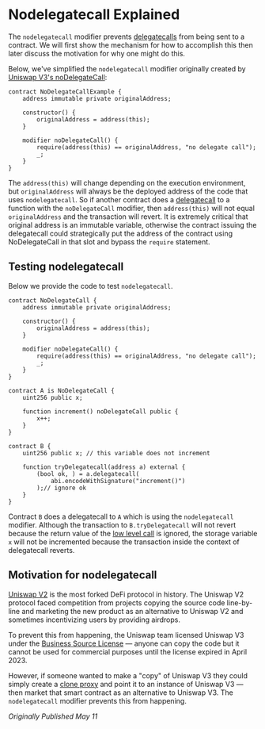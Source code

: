 # Nodelegatecall Explained

The `nodelegatecall` modifier prevents [delegatecalls](https://www.rareskills.io/post/delegatecall) from being sent to a contract. We will first show the mechanism for how to accomplish this then later discuss the motivation for why one might do this.

Below, we've simplified the `nodelegatecall` modifier originally created by [Uniswap V3's noDelegateCall](https://github.com/Uniswap/v3-core/blob/d8b1c635c275d2a9450bd6a78f3fa2484fef73eb/contracts/NoDelegateCall.sol#L4):

```solidity
contract NoDelegateCallExample {
    address immutable private originalAddress;

    constructor() {
        originalAddress = address(this);
    }

    modifier noDelegateCall() {
        require(address(this) == originalAddress, "no delegate call");
        _;
    }
}
```

The `address(this)` will change depending on the execution environment, but `originalAddress` will always be the deployed address of the code that uses `nodelegatecall`. So if another contract does a [delegatecall](https://www.rareskills.io/post/delegatecall) to a function with the `noDelegateCall` modifier, then `address(this)` will not equal `originalAddress` and the transaction will revert. It is extremely critical that original address is an immutable variable, otherwise the contract issuing the delegatecall could strategically put the address of the contract using NoDelegateCall in that slot and bypass the `require` statement.

## Testing nodelegatecall

Below we provide the code to test `nodelegatecall`.

```solidity
contract NoDelegateCall {
    address immutable private originalAddress;

    constructor() {
        originalAddress = address(this);
    }

    modifier noDelegateCall() {
        require(address(this) == originalAddress, "no delegate call");
        _;
    }
}

contract A is NoDelegateCall {
    uint256 public x;

    function increment() noDelegateCall public {
        x++;
    }
}

contract B {
    uint256 public x; // this variable does not increment

    function tryDelegatecall(address a) external {
        (bool ok, ) = a.delegatecall(
            abi.encodeWithSignature("increment()")
        );// ignore ok
    }
}
```

Contract `B` does a delegatecall to `A` which is using the `nodelegatecall` modifier. Although the transaction to `B.tryDelegatecall` will not revert because the return value of the [low level call](https://www.rareskills.io/post/low-level-call-solidity) is ignored, the storage variable `x` will not be incremented because the transaction inside the context of delegatecall reverts.

## Motivation for nodelegatecall

[Uniswap V2](http://rareskills.io/uniswap-v2-book) is the most forked DeFi protocol in history. The Uniswap V2 protocol faced competition from projects copying the source code line-by-line and marketing the new product as an alternative to Uniswap V2 and sometimes incentivizing users by providing airdrops.

To prevent this from happening, the Uniswap team licensed Uniswap V3 under the [Business Source License](https://support.uniswap.org/hc/en-us/articles/14569783029645-Uniswap-v3-Licensing) — anyone can copy the code but it cannot be used for commercial purposes until the license expired in April 2023.

However, if someone wanted to make a "copy" of Uniswap V3 they could simply create a [clone proxy](https://www.rareskills.io/post/eip-1167-minimal-proxy-standard-with-initialization-clone-pattern) and point it to an instance of Uniswap V3 — then market that smart contract as an alternative to Uniswap V3. The `nodelegatecall` modifier prevents this from happening.

*Originally Published May 11*
